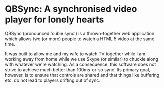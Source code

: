 QBSync: A synchronised video player for lonely hearts
=====================================================

QBSync (pronounced 'cubie sync') is a thrown-together web application which
allows two (or more) people to watch a HTML 5 video at the same time.

It was built to allow me and my wife to watch TV together while I am working
away from home while we use Skype (or similar) to chuckle along with whatever
we're watching. As a consequence, this software does not strive to achieve much
better than 100ms-or-so sync. Its primary goal, however, is to ensure that
controls are shared and that things like buffering etc. do not lead to players
drifting out of sync.

